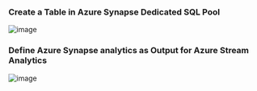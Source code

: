 
### Create a Table in Azure Synapse Dedicated SQL Pool
![image](https://github.com/user-attachments/assets/38dc1c66-85ae-40dd-88c5-10b196ab9649)



### Define Azure Synapse analytics as Output for Azure Stream Analytics
![image](https://github.com/user-attachments/assets/edbe71da-7476-4a57-910b-639eb04971d1)
